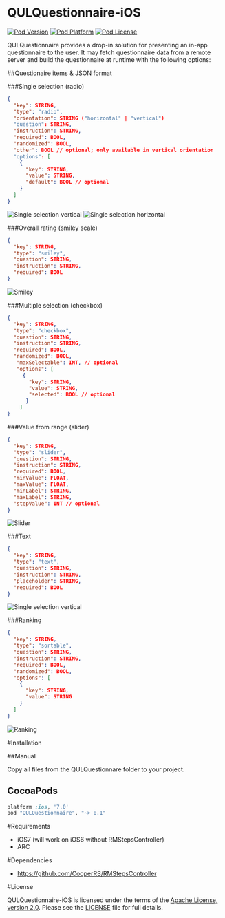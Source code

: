 # QULQuestionnaire-iOS

[![Pod Version](http://img.shields.io/cocoapods/v/QULQuestionnaire.svg?style=flat)](http://cocoadocs.org/docsets/QULQuestionnaire/)
[![Pod Platform](http://img.shields.io/cocoapods/p/QULQuestionnaire.svg?style=flat)](http://cocoadocs.org/docsets/QULQuestionnaire/)
[![Pod License](http://img.shields.io/cocoapods/l/QULQuestionnaire.svg?style=flat)](https://www.apache.org/licenses/LICENSE-2.0.html)

QULQuestionnaire provides a drop-in solution for presenting an in-app questionnaire to the user. It may fetch questionnaire data from a remote server and build the questionnaire at runtime with the following options:


##Questionaire items & JSON format


###Single selection (radio)
```json
{
  "key": STRING,
  "type": "radio",
  "orientation": STRING ("horizontal" | "vertical") 
  "question": STRING,        
  "instruction": STRING,
  "required": BOOL,
  "randomized": BOOL,
  "other": BOOL // optional; only available in vertical orientation
  "options": [
    {
      "key": STRING,
      "value": STRING,
      "default": BOOL // optional
    }
  ]
}
```
![Single selection vertical](QULQuestionnaire-Demo/Screenshots/SingleSelectionVertical.png)
![Single selection horizontal](QULQuestionnaire-Demo/Screenshots/SingleSelectionHorizontal.png)

###Overall rating (smiley scale)
```json
{
  "key": STRING,
  "type": "smiley",
  "question": STRING,
  "instruction": STRING, 
  "required": BOOL
}
```
![Smiley](QULQuestionnaire-Demo/Screenshots/Smiley.png)

###Multiple selection (checkbox)
```json
{
  "key": STRING,
  "type": "checkbox",
  "question": STRING,
  "instruction": STRING,    
  "required": BOOL,
  "randomized": BOOL,
   "maxSelectable": INT, // optional
   "options": [
     {
       "key": STRING,
       "value": STRING,
       "selected": BOOL // optional
      }
    ]
}
```

###Value from range (slider)
```json
{
  "key": STRING,
  "type": "slider",
  "question": STRING,
  "instruction": STRING,
  "required": BOOL,
  "minValue": FLOAT,
  "maxValue": FLOAT,
  "minLabel": STRING,
  "maxLabel": STRING,
  "stepValue": INT // optional
}
```
![Slider](QULQuestionnaire-Demo/Screenshots/Slider.png)

###Text
```json
{
  "key": STRING,
  "type": "text",
  "question": STRING,
  "instruction": STRING,
  "placeholder": STRING,
  "required": BOOL
}
```
![Single selection vertical](QULQuestionnaire-Demo/Screenshots/Text.png)

###Ranking
```json
{
  "key": STRING,
  "type": "sortable",
  "question": STRING,    
  "instruction": STRING,
  "required": BOOL,
  "randomized": BOOL,
  "options": [
    {
      "key": STRING,
      "value": STRING
    }
  ]
}
```
![Ranking](QULQuestionnaire-Demo/Screenshots/Ranking.png)

#Installation

##Manual

Copy all files from the QULQuestionnare folder to your project.

## CocoaPods

```ruby
platform :ios, '7.0'
pod "QULQuestionnaire", "~> 0.1"
```

#Requirements
* iOS7 (will work on iOS6 without RMStepsController)
* ARC

#Dependencies
* https://github.com/CooperRS/RMStepsController

#License

QULQuestionnaire-iOS is licensed under the terms of the [Apache License, version 2.0](http://www.apache.org/licenses/LICENSE-2.0.html). Please see the [LICENSE](LICENSE) file for full details.
